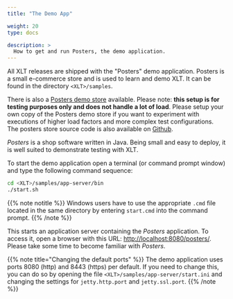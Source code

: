```yaml
---
title: "The Demo App"

weight: 20
type: docs

description: >
  How to get and run Posters, the demo application.
---
```


All XLT releases are shipped with the "Posters" demo application. Posters is a small e-commerce store and is used to learn and demo XLT. It can be found in the directory `<XLT>/samples`.

There is also a <a href="https://35.184.136.113:8443/posters/" target="_blank">Posters demo store</a> available. Please note: **this setup is for testing purposes only and does not handle a lot of load**. Please setup your own copy of the Posters demo store if you want to experiment with executions of higher load factors and more complex test configurations. The posters store source code is also available on <a href="https://github.com/Xceptance/posters-demo-store" target="_blank">Github</a>.

*Posters* is a shop software written in Java. Being small and easy to deploy, it is well suited to demonstrate testing with XLT.

To start the demo application open a terminal (or command prompt window) and type the following command sequence:

```bash
cd <XLT>/samples/app-server/bin
./start.sh
```

{{% note notitle %}}
Windows users have to use the appropriate `.cmd` file located in the same directory by entering `start.cmd` into the command prompt.
{{% /note %}}

This starts an application server containing the *Posters* application. To access it, open a browser with this URL: <http://localhost:8080/posters/>. Please take some time to become familiar with *Posters*.

{{% note title="Changing the default ports" %}}
The demo application uses ports 8080 (http) and 8443 (https) per default. If you need to change this, you can do so by opening the file `<XLT>/samples/app-server/start.ini` and changing the settings for `jetty.http.port` and `jetty.ssl.port`.
{{% /note %}}